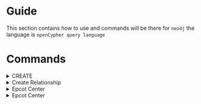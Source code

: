 # Guide
This section contains how to use and commands will be there for `neo4j` the language is `openCypher query language`

# Commands

<details>
  <summary>CREATE</summary>

  Create a New `Node`

  ```python
  CREATE(Krish:Person{name:'Krish Naik', born:1989})
  ```

 ![image](https://github.com/user-attachments/assets/c93f696e-446f-4e7e-804d-48e525e3dd4c)


</details>

<details>
  <summary>Create Relationship</summary>

```python
MATCH(Robert:Person{name: "Robert Downey Jr"}), (ironman:Movie{title: "Iron Man"}) CREATE(Robert)-[:ACTED_IN]->(ironman);
```
</details>

<details>
  <summary>Epcot Center</summary>
  <p>Epcot is a theme park at Walt Disney World Resort featuring exciting attractions, international pavilions, award-winning fireworks and seasonal special events.</p>
</details>

<details>
  <summary>Epcot Center</summary>
  <p>Epcot is a theme park at Walt Disney World Resort featuring exciting attractions, international pavilions, award-winning fireworks and seasonal special events.</p>
</details>
